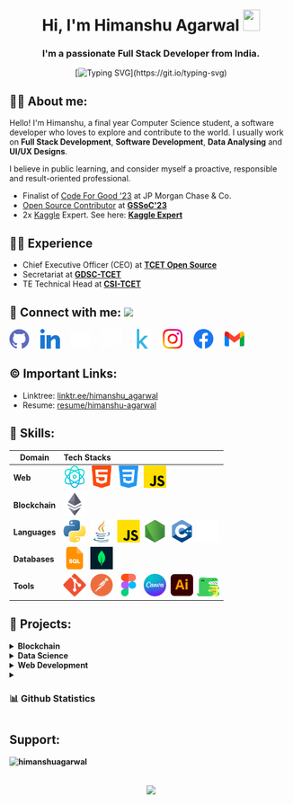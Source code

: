 <h1 align = "center"> Hi, I'm Himanshu Agarwal <img src="https://raw.githubusercontent.com/MartinHeinz/MartinHeinz/master/wave.gif" width="30px" height="38"></h1>
<h3 align="center">I'm a passionate Full Stack Developer from India.</h3>
<div align="center">

[![Typing SVG](https://readme-typing-svg.demolab.com?font=Fira+Code&size=22&pause=200&color=F70000&center=true&vCenter=true&width=470&lines=Hey!+It's+Himanshu+Agarwal;I'm+a+Software+Developer.;MERN+Stack+Developer;%E2%9D%A4%EF%B8%8F+Data+Analyst+%7C+Python+Developer;)](https://git.io/typing-svg)
</div>
  
##  🙋‍♂️ About me:

Hello! I'm Himanshu, a final year Computer Science student, a software developer who loves to explore and contribute to the world.
I usually work on **Full Stack Development**, **Software Development**, **Data Analysing** and **UI/UX Designs**.

I believe in public learning, and consider myself a proactive, responsible and result-oriented professional. 

- Finalist of [Code For Good '23](https://www.linkedin.com/feed/update/urn:li:activity:7084205337221734400/) at JP Morgan Chase & Co.
- [Open Source Contributor](https://www.linkedin.com/posts/agarwal-himanshu_connections-girlscriptsummerofcode-gssoc-activity-7063382878356684800-6UyV?utm_source=share&utm_medium=member_desktop) at **[GSSoC'23](https://gssoc.girlscript.tech/)**
- 2x [Kaggle](https://www.kaggle.com/) Expert. See here: **[Kaggle Expert](https://www.kaggle.com/hiimanshuagarwal)**


##  👨‍💻 Experience

- Chief Executive Officer (CEO) at **[TCET Open Source](https://opensource.tcetmumbai.in/)**
- Secretariat at **[GDSC-TCET](https://www.dsctcet.tech/)**
- TE Technical Head at **[CSI-TCET](https://tcetcsi.github.io/tcetcsi/index.html)**
  
## 🔗 Connect with me: <a href="https://gifyu.com/image/Zy2f"><img src="https://github.com/milaan9/milaan9/blob/main/Handshake.gif" width="50px"></a>
</h3> 
    <a href="https://www.github.com/himanshu-03" target="_blank" rel="noreferrer"><img alt="Github" width="35px" src="./assets/socials/github.png"></a> &nbsp&nbsp&nbsp
    <a href="https://www.linkedin.com/in/agarwal-himanshu" target="_blank"><img alt="LinkedIn" width="35px" src="./assets/socials/linkedin.webp"></a> &nbsp&nbsp&nbsp
    <a href="https://twitter.com/hiimanshu_03" target="_blank"><img alt="Threads" width="35px" src="./assets/socials/twitter.webp"></a> &nbsp&nbsp&nbsp
    <a href="https://www.threads.net/@_._hiimanshu_._" target="_blank"><img alt="Threads" width="35px" src="./assets/socials/threads.png"></a> &nbsp&nbsp&nbsp
     <a href="https://www.kaggle.com/hiimanshuagarwal" target="_blank"><img alt="Kaggle" width="35px" src="./assets/socials/kaggle.png"></a> &nbsp&nbsp&nbsp
    <a href="https://www.instagram.com/_._hiimanshu_._" target="_blank"><img alt="Instagram" width="35px" src="./assets/socials/instagram.png"></a> &nbsp&nbsp&nbsp
    <a href="https://www.facebook.com/profile.php?id=100089528615302" target="_blank"><img alt="Facebook" width="35px" src="./assets/socials/facebook.svg"></a> &nbsp&nbsp&nbsp
    <a href="mailto:himanshuaaagarwal2002@gmail.com" target="_blank"><img alt="Gmail" width="35px" src="./assets/socials/gmail.png"></a>&nbsp&nbsp&nbsp   
</p> 


## ©️ Important Links:

- Linktree: [linktr.ee/himanshu_agarwal](https://linktr.ee/himanshu_agarwal)
- Resume: [resume/himanshu-agarwal](https://drive.google.com/file/d/1WZZb2UPaz6kMUDvkXwKLTUPwId_nlMQj/view?usp=drive_link)


## 🚀 Skills:
Domain | Tech Stacks
-------- | :-------
**Web** | <img src="./assets/skills/reactjs.png" width="40px">&nbsp;&nbsp;<img src="./assets/skills/html.png" width="40px">&nbsp;&nbsp;<img src="./assets/skills/css.png" width="40px">&nbsp;&nbsp;<img src="./assets/skills/js.png" width="40px">
**Blockchain** | <img src="./assets/skills/eth.png" width="40px">
**Languages** | <img src="./assets/skills/python.png" width="40px">&nbsp;&nbsp;<img src="./assets/skills/java.png" width="40px">&nbsp;&nbsp;<img src="./assets/skills/js.png" width="40px">&nbsp;&nbsp;<img src="./assets/skills/nodejs.png" width="40px">&nbsp;&nbsp;<img src="./assets/skills/c%2B%2B.png" width="40px">&nbsp;&nbsp;<img src="./assets/skills/markdown.png" width="40px">
**Databases** | <img src="./assets/skills/sql.png" width="40px">&nbsp;&nbsp;<img src="./assets/skills/mongodb.webp" width="40px">
**Tools** | <img src="./assets/skills/git.png" width="40px">&nbsp;&nbsp;<img src="./assets/skills/postman.png" width="40px">&nbsp;&nbsp;<img src="./assets/skills/figma.png" width="40px">&nbsp;&nbsp;<img src="./assets/skills/canva.png" width="40px">&nbsp;&nbsp;<img src="./assets/skills/adobeillustrator.png" width="40px">&nbsp;&nbsp;<img src="./assets/skills/docusaurus.svg" width="40px">


## 🔭 Projects:
<!-- Blockchain -->

<details>
 <summary><b>Blockchain</b></summary>
  <br/>
  
Project Name | Tech Stack | Source Code 
------- | :---------: | :--------: 
The Mutant Planets - NFT | Javascript | [Repo](https://github.com/himanshu-03/NFT-The-Mutant-Planets)
[NFT Forge (Oye Paaji)](https://himanshu-03.github.io/NFT-Forge-Website/) | Javascript | [Repo](https://github.com/himanshu-03/NFT-Forge_Oye-Paaji)
</details>

<!-- Data Science -->
<details>
  <summary><b>Data Science<b></summary>
  <br/>
    
Project Name | Tech Stack | Source Code | Dataset
------- | :---------: | :--------: | :--------:
Flight Price Prediction | Python, Flask | [Repo](https://github.com/himanshu-03/Flight-Prediction-System) | [Kaggle](https://www.kaggle.com/datasets/jillanisofttech/flight-price-prediction-dataset)
Customer Churn Prediction | Python | [Repo](https://github.com/himanshu-03/CC-NOV-DATA_SCIENCE/tree/main/TASK1-Customer_Churn_Prediction), [Kaggle](https://www.kaggle.com/code/hiimanshuagarwal/customer-churn-prediction) | [Kaggle](https://www.kaggle.com/datasets/hiimanshuagarwal/predictive-maintenance-dataset)
Covid Analysis | Python | [Repo](https://github.com/himanshu-03/CC-NOV-DATA_SCIENCE/tree/main/TASK2-Covid_Analysis), [Kaggle](https://www.kaggle.com/code/hiimanshuagarwal/covid-analysis) | [Kaggle](https://www.kaggle.com/datasets/sudalairajkumar/covid19-in-india)
Exploratory Data Analysis - IPL | Python | [Repo](https://github.com/himanshu-03/Exploratory-Data-Analysis-IPL), [Kaggle](https://www.kaggle.com/code/hiimanshuagarwal/exploratory-data-analysis-sports) | [Kaggle](https://www.kaggle.com/datasets/hiimanshuagarwal/ipl-dataset-2008-2020)
IRIS Flower Classification | Python | [Repo](https://github.com/himanshu-03/LGMVIP-DataScience/tree/main/TASK1_IRIS_Flower_Classification) | Iris Dataset
Stock Market Prediction using LSTM | Python | [Repo](https://github.com/himanshu-03/LGMVIP-DataScience/tree/main/TASK2_Stock_Market_Prediction_LSTM), [Kaggle](https://www.kaggle.com/code/hiimanshuagarwal/stock-market-price-prediction-using-lstm) | [Kaggle](https://www.kaggle.com/datasets/hiimanshuagarwal/nse-tataglobal)
Exploratory Data Analysis on Dataset Terrorism | Python | [Repo](https://github.com/himanshu-03/Power-BI-Analysis-on-Terrorism) | [Kaggle](https://www.kaggle.com/datasets/START-UMD/gtd)
Prediction using Decision Tree Algorithm | Python | [Repo](https://github.com/himanshu-03/LGMVIP-DataScience/tree/main/TASK4_Prediction_using_Decision_Tree_Algorithm) | Iris dataset
Device Failure Analysis | Python | [Repo](https://github.com/himanshu-03/Device-Failure-Analysis) | [Kaggle](https://www.kaggle.com/datasets/hiimanshuagarwal/predictive-maintenance-dataset)
Effective Targetting of Advertisments | Python | [Repo](https://github.com/himanshu-03/Effective-Targetting-of-Advertisments) | [Kaggle](https://www.kaggle.com/datasets/hiimanshuagarwal/advertising-ef)
</details>

<!-- Web Development -->
<details>
 <summary><b>Web Development</b></summary>
  <br/>
  
Project Name | Tech Stack | Source Code | Hosting Platform | Website Link
------- | :---------: | :--------: | :--------: | :-----------:
NFT Forge (Oye Paaji) | HTML, CSS, JS | [Repo](https://github.com/himanshu-03/NFT-Forge-Website) | GitHub | https://himanshu-03.github.io/NFT-Forge-Website/
Portfolio Website | ReactJS, Tailwind CSS | [Repo](https://github.com/himanshu-03/portfolio) | GitHub, Netlify | [Portfolio](https://himanshu-03.github.io/portfolio/)
Doctor Appointment Booking System | HTML, CSS, PHP | [Repo](https://github.com/himanshu-03/Doctor-Appointment-Booking-System) | localhost | -
Covid-19 Dashboard | Python, HTML, CSS | [Repo](https://github.com/himanshu-03/Covid-19-Dashboard) | Streamlit | [Covid-19 Dashboard](https://himanshu-03-covid-19-dashboard-streamlitprofile-a6hwfk.streamlit.app/)
Flight Prediction System | Python, FastAPI | [Repo](https://github.com/himanshu-03/Flight-Price-Prediction-Streamlit) | Streamlit | [Flight Prediction](https://himanshu-03-flight-prediction-system-streamlit-app-fkj7k0.streamlit.app/)
Myntra Clone | HTML, CSS, JS | [Repo](https://github.com/himanshu-03/Myntra-Clone) | GitHub | [Myntra Clone](https://himanshu-03.github.io/Myntra-Clone-UI/)
Ambulance Booking System | Python, HTML, CSS, JS | [Repo](https://github.com/himanshu-03/Ambulance-Booking-System) | localhost | -
Regex Matcher | Python, HTML, CSS | [Repo](https://github.com/himanshu-03/Regex-Matcher) | Python Anywhere | [Regex Matcher](http://himanshuagarwal.pythonanywhere.com/)
Notes App | Python, HTML, CSS | [Repo](https://github.com/himanshu-03/Notes-App) | Python Anywhere | [Notes App](http://hiimanshuagarwal.pythonanywhere.com/)
</details>

    
<details> 
  <summary><h3>📊 Github Statistics</h3></summary>
  
<div align = "center">
  
  [![Top Languages](https://github-readme-stats.vercel.app/api/top-langs/?username=himanshu-03&layout=compact&theme=radical&line_height=15)](https://github.com/himashu-03/github-readme-stats)
  <br><br>
  [![GitHub Streak Dark](https://streak-stats.demolab.com?user=himanshu-03&theme=radical)](https://git.io/streak-stats)
</div>   
    </details>
  
## Support:</h3>
<p><a href="https://www.buymeacoffee.com/himanshuagarwal"> <img align="left" src="https://cdn.buymeacoffee.com/buttons/v2/default-yellow.png" height="50" width="210" alt="himanshuagarwal" /></a></p><br><br>
<br>
<div align = "center">

  <img src = "https://komarev.com/ghpvc/?username=himanshu-03&color=red&style=flat-square" width=150px>
</div>
